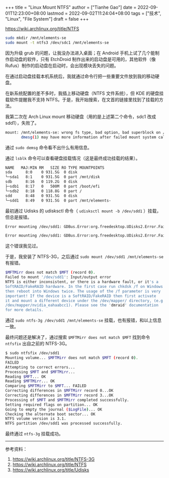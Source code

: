 +++
title = "Linux Mount NTFS"
author = ["Tianhe Gao"]
date = 2022-09-01T12:23:00+08:00
lastmod = 2022-09-02T11:24:04+08:00
tags = ["技术", "Linux", "File System"]
draft = false
+++

<https://wiki.archlinux.org/title/NTFS>

```sh
sudo mkdir /mnt/elements-se
sudo mount -t ntfs3 /dev/sdc1 /mnt/elements-se
```

因为升级 grub 的问题，让我没办法进入桌面；在 Android 手机上试了几个能制作启动盘的软件，只有 EtchDroid 制作出来的启动盘是可用的，其他软件（像 Rufus）制作的启动盘在启动时，会出现模块丢失的问题。

在通过启动盘挂载本机系统后，我就通过命令行把一些重要文件放到我的移动硬盘。

在新系统配置的差不多时，我插上移动硬盘（NTFS 文件系统），但 KDE 的硬盘挂载软件提醒我不支持 NTFS。于是，我开始搜索，在文首的链接里找到了挂载的方法。

我第二次在 Arch Linux mount 移动硬盘（用的是上述第二个命令，sdc1 改成 sdd1），失败了。

```sh
mount: /mnt/elements-se: wrong fs type, bad option, bad superblock on /dev/sdd1, missing codepage or helper program, or other error.
       dmesg(1) may have more information after failed mount system call.
```

通过 `sudo demsg` 命令看不出什么有用信息。

通过 `lsblk` 命令可以查看硬盘挂载情况（这是最终成功挂载的结果）。

```sh
NAME   MAJ:MIN RM   SIZE RO TYPE MOUNTPOINTS
sda      8:0    0 931.5G  0 disk
└─sda1   8:1    0 931.5G  0 part /mnt/disk
sdb      8:16   0 119.2G  0 disk
├─sdb1   8:17   0   500M  0 part /boot/efi
└─sdb2   8:18   0 118.8G  0 part /
sdd      8:48   0 931.5G  0 disk
└─sdd1   8:49   0 931.5G  0 part /mnt/elements-
```

最初通过 Udisks 的 udisksctl 命令（ `udisksctl mount -b /dev/sdd1` ）挂载，但总是报错。

```sh
Error mounting /dev/sdd1: GDBus.Error:org.freedesktop.UDisks2.Error.Failed: Error mounting /dev/sdd1 at /run/media/archie/Elements SE: Filesystem type ntfs3,ntfs not configured in kernel.

Error mounting /dev/sdd1: GDBus.Error:org.freedesktop.UDisks2.Error.Failed: Error mounting /dev/sdd1 at /run/media/archie/Elements SE: wrong fs type, bad option, bad superblock on /dev/sdd1, missing codepage or helper program, or other error
```

这个错误我见过。

于是，我安装了 NTFS-3G，之后通过 `sudo mount /dev/sdd1 /mnt/elements-se` 有报错。

```sh
$MFTMirr does not match $MFT (record 0).
Failed to mount '/dev/sdd1': Input/output error
NTFS is either inconsistent, or there is a hardware fault, or it's a
SoftRAID/FakeRAID hardware. In the first case run chkdsk /f on Windows
then reboot into Windows twice. The usage of the /f parameter is very
important! If the device is a SoftRAID/FakeRAID then first activate
it and mount a different device under the /dev/mapper/ directory, (e.g.
/dev/mapper/nvidia_eahaabcc1). Please see the 'dmraid' documentation
for more details.
```

通过 `sudo ntfs-3g /dev/sdd1 /mnt/elements-se` 挂载，也有报错，和以上信息一致。

最终问题还是解决了，通过搜索 `$MFTMirr does not match $MFT` 找到命令 `ntfsfix` 出自之前的 NTFS-3G。

```sh
$ sudo ntfsfix /dev/sdd1
Mounting volume... $MFTMirr does not match $MFT (record 0).
FAILED
Attempting to correct errors...
Processing $MFT and $MFTMirr...
Reading $MFT... OK
Reading $MFTMirr... OK
Comparing $MFTMirr to $MFT... FAILED
Correcting differences in $MFTMirr record 0...OK
Correcting differences in $MFTMirr record 3...OK
Processing of $MFT and $MFTMirr completed successfully.
Setting required flags on partition... OK
Going to empty the journal ($LogFile)... OK
Checking the alternate boot sector... OK
NTFS volume version is 3.1.
NTFS partition /dev/sdd1 was processed successfully.
```

最终通过 `ntfs-3g` 挂载成功。

---

参考资料：

1.  <https://wiki.archlinux.org/title/NTFS-3G>
2.  <https://wiki.archlinux.org/title/NTFS>
3.  <https://wiki.archlinux.org/title/Udisks>